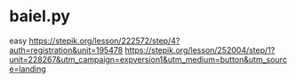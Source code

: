 # baiel.py
easy
https://stepik.org/lesson/222572/step/4?auth=registration&unit=195478
https://stepik.org/lesson/252004/step/1?unit=228267&utm_campaign=expversion1&utm_medium=button&utm_source=landing
